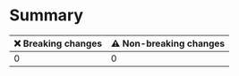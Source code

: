 # Summary

| ❌ Breaking changes | ⚠️ Non-breaking changes |
|--------------------|-------------------------|
| 0                  | 0                       |
